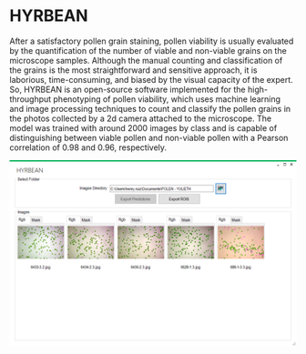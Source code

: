 # HYRBEAN
After a satisfactory pollen grain staining, pollen viability is usually evaluated by the quantification of the number of viable and non-viable grains on the microscope samples. Although the manual counting and classification of the grains is the most straightforward and sensitive approach, it is laborious, time-consuming, and biased by the visual capacity of the expert. So, HYRBEAN is an open-source software implemented for the high-throughput phenotyping of pollen viability, which uses machine learning and image processing techniques to count and classify the pollen grains in the photos collected by a 2d camera attached to the microscope. The model was trained with around 2000 images by class and is capable of distinguishing between viable pollen and non-viable pollen with a Pearson correlation of   0.98 and 0.96, respectively.

![Software](screenshot.png)
